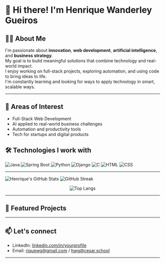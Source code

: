 # 👋 Hi there! I'm Henrique Wanderley Gueiros

## 🧑‍💼 About Me

I'm passionate about **innovation**, **web development**, **artificial intelligence**, and **business strategy**.  
My goal is to build meaningful solutions that combine technology and real-world impact.  
I enjoy working on full-stack projects, exploring automation, and using code to bring ideas to life.  
I'm constantly learning and looking for ways to apply technology in smart, scalable ways.

---

## 🚀 Areas of Interest

- Full-Stack Web Development  
- AI applied to real-world business challenges  
- Automation and productivity tools  
- Tech for startups and digital products  

## 🛠️ Technologies I work with

![Java](https://img.shields.io/badge/Java-ED8B00?style=for-the-badge&logo=java&logoColor=white)
![Spring Boot](https://img.shields.io/badge/SpringBoot-6DB33F?style=for-the-badge&logo=springboot&logoColor=white)
![Python](https://img.shields.io/badge/Python-3776AB?style=for-the-badge&logo=python&logoColor=white)
![Django](https://img.shields.io/badge/Django-092E20?style=for-the-badge&logo=django&logoColor=white)
![C](https://img.shields.io/badge/C-00599C?style=for-the-badge&logo=c&logoColor=white)
![HTML](https://img.shields.io/badge/HTML5-E34F26?style=for-the-badge&logo=html5&logoColor=white)
![CSS](https://img.shields.io/badge/CSS3-1572B6?style=for-the-badge&logo=css3&logoColor=white)

---
![Henrique's GitHub Stats](https://github-readme-stats.vercel.app/api?username=henrique-gueiros&show_icons=true&theme=tokyonight&count_private=true)
![GitHub Streak](https://github-readme-streak-stats.herokuapp.com/?user=henrique-gueiros&theme=tokyonight)

<p align="center">
  <img src="https://github-readme-stats.vercel.app/api/top-langs/?username=henrique-gueiros&layout=compact&theme=tokyonight" alt="Top Langs" />
</p>




---
## 📌 Featured Projects


---

## 📫 Let's connect

- LinkedIn: [linkedin.com/in/yourprofile](https://linkedin.com/in/HENRIQUEWANDERLEYGUEIROS)
- Email: riquewg@gmail.com / hwg@cesar.school

---

